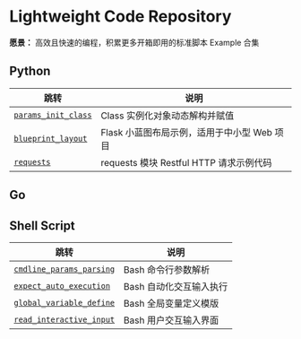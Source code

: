 # Lightweight Code Repository

**愿景：** 高效且快速的编程，积累更多开箱即用的标准脚本 Example 合集

## Python
| 跳转 | 说明 |
| --- | --- |
| [`params_init_class`](https://github.com/PokeyBoa/code-examples/tree/master/python/class/params_init_class) | Class 实例化对象动态解构并赋值 |
| [`blueprint_layout`](https://github.com/PokeyBoa/code-example/tree/master/python/flask/blueprintLayout) | Flask 小蓝图布局示例，适用于中小型 Web 项目 |
| [`requests`](https://github.com/PokeyBoa/code-example/tree/master/python/requests) | requests 模块 Restful HTTP 请求示例代码 |


## Go



## Shell Script
| 跳转 | 说明 |
| --- | --- |
| [`cmdline_params_parsing`](https://github.com/PokeyBoa/code-example/tree/master/shell/cmdline_params_parsing) | Bash 命令行参数解析 |
| [`expect_auto_execution`](https://github.com/PokeyBoa/code-example/tree/master/shell/expect_auto_execution) | Bash 自动化交互输入执行 |
| [`global_variable_define`](https://github.com/PokeyBoa/code-example/tree/master/shell/global_variable_define) | Bash 全局变量定义模版 |
| [`read_interactive_input`](https://github.com/PokeyBoa/code-examples/tree/master/shell/read_interactive_input) | Bash 用户交互输入界面 |

